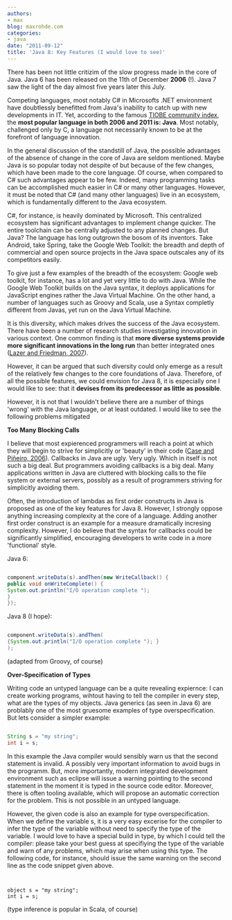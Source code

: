 ```yaml
---
authors:
- max
blog: maxrohde.com
categories:
- java
date: "2011-09-12"
title: 'Java 8: Key Features (I would love to see)'
---
```


There has been not little critizim of the slow progress made in the core of Java. Java 6 has been released on the 11th of December **2006** (!). Java 7 saw the light of the day almost five years later this July.

Competing languages, most notably C# in Microsofts .NET environment have doubtlessly benefitted from Java's inability to catch up with new developments in IT. Yet, according to the famous [TIOBE community index](http://www.tiobe.com 'TIOBE'), the **most popular language in both 2006 and 2011 is: Java**. Most notably, challenged only by C, a language not necessarily known to be at the forefront of language innovation.

In the general discussion of the standstill of Java, the possible advantages of the absence of change in the core of Java are seldom mentioned. Maybe Java is so popular today not despite of but because of the few changes, which have been made to the core language. Of course, when compared to C# such advantages appear to be few. Indeed, many programming tasks can be accomplished much easier in C# or many other languages. However, it must be noted that C# (and many other languages) live in an ecosystem, which is fundamentally different to the Java ecosystem.

C#, for instance, is heavily dominated by Microsoft. This centralized ecosystem has significant advantages to implement change quicker. The entire toolchain can be centrally adjusted to any planned changes. But Java? The language has long outgrown the bosom of its inventors. Take Android, take Spring, take the Google Web Toolkit: the breadth and depth of commercial and open source projects in the Java space outscales any of its competitors easily.

To give just a few examples of the breadth of the ecosystem: Google web toolkit, for instance, has a lot and yet very little to do with Java. While the Google Web Toolkit builds on the Java syntax, it deploys applications for JavaScript engines rather the Java Virtual Machine. On the other hand, a number of languages such as Groovy and Scala, use a Syntax completly different from Javas, yet run on the Java Virtual Machine.

It is this diversity, which makes drives the success of the Java ecosystem. There have been a number of research studies investigating innovation in various context. One common finding is that **more diverse systems provide more significant innovations in the long run** than better integrated ones ([Lazer and Friedman, 2007](http://www.citeulike.org/user/mxro/article/9321108)).

However, it can be argued that such diversity could only emerge as a result of the relatively few changes to the core foundations of Java. Therefore, of all the possible features, we could envision for Java 8, it is especially one I would like to see: that it **devises from its predecessor as little as possible**.

However, it is not that I wouldn't believe there are a number of things 'wrong' with the Java language, or at least outdated. I would like to see the following problems mitigated

**Too Many Blocking Calls**

I believe that most expierenced programmers will reach a point at which they will begin to strive for simplicitly or 'beauty' in their code ([Case and Piñeiro, 2006](http://www.citeulike.org/user/mxro/article/8257659)). Callbacks in Java are ugly. Very ugly. Which in itself is not such a big deal. But programmers avoiding callbacks is a big deal. Many applications written in Java are cluttered with blocking calls to the file system or external servers, possibly as a result of programmers striving for simplicitly avoiding them.

Often, the introduction of lambdas as first order constructs in Java is proposed as one of the key features for Java 8. However, I strongly oppose anything increasing complexity at the core of a language. Adding another first order construct is an example for a measure dramatically incresing complexity. However, I do believe that the syntax for callbacks could be significantly simplified, encouraging developers to write code in a more 'functional' style.

Java 6:

```Java

component.writeData(s).andThen(new WriteCallback() {
public void onWriteComplete() {
System.out.println("I/O operation complete ");
}
});
```

Java 8 (I hope):

```Java

component.writeData(s).andThen(
{System.out.println("I/O operation complete "); }
);
```

(adapted from Groovy, of course)

**Over-Specification of Types**

Writing code an untyped language can be a quite revealing expiernce: I can create working programs, wihtout having to tell the compiler in every step, what are the types of my objects. Java generics (as seen in Java 6) are problably one of the most gruesome examples of type overspecification. But lets consider a simpler example:

```Java

String s = "my string";
int i = s;
```

In this example the Java compiler would sensibly warn us that the second statement is invalid. A possibly very important information to avoid bugs in the programm. But, more importantly, modern integrated development environment such as eclipse will issue a warning pointing to the second statement in the moment it is typed in the source code editor. Moreover, there is often tooling available, which will propose an automatic correction for the problem. This is not possible in an untyped language.

However, the given code is also an example for type overspecification. When we define the variable s, it is a very easy excerise for the compiler to infer the type of the variable without need to specify the type of the variable. I would love to have a special build in type, by which I could tell the compiler: please take your best guess at specifiying the type of the variable and warn of any problems, which may arise when using this type. The following code, for instance, should issue the same warning on the second line as the code snippet given above.

```


object s = "my string";
int i = s;

```

(type inference is popular in Scala, of course)